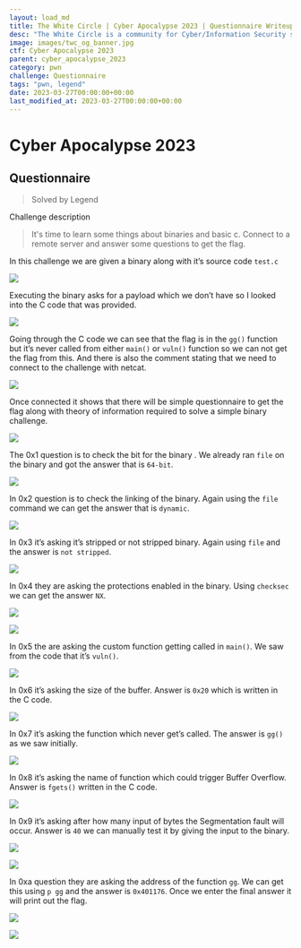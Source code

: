 ```yaml
---
layout: load_md
title: The White Circle | Cyber Apocalypse 2023 | Questionnaire Writeup
desc: "The White Circle is a community for Cyber/Information Security students, enthusiasts and professionals. You can discuss anything related to Security, share your knowledge with others, get help when you need it and proceed further in your journey with amazing people from all over the world."
image: images/twc_og_banner.jpg
ctf: Cyber Apocalypse 2023
parent: cyber_apocalypse_2023
category: pwn
challenge: Questionnaire
tags: "pwn, legend"
date: 2023-03-27T00:00:00+00:00
last_modified_at: 2023-03-27T00:00:00+00:00
---
```


<h1 class="heading card-title white-text">Cyber Apocalypse 2023</h1>

## Questionnaire
> Solved by Legend

Challenge description


> It's time to learn some things about binaries and basic c. Connect to a remote server and answer some questions to get the flag.

In this challenge we are given a binary along with it’s source code `test.c`

![](https://i.imgur.com/7tZP4A4.png)


Executing the binary asks for a payload which we don’t have so I looked into the C code that was provided.

![](https://i.imgur.com/0JpTvav.png)


Going through the C code we can see that the flag is in the `gg()` function but it’s never called from either `main()` or `vuln()` function so we can not get the flag from this. And there is also the comment stating that we need to connect to the challenge with netcat.

![](https://i.imgur.com/xlXXRBD.png)


Once connected it shows that there will be simple questionnaire to get the flag along with theory of information required to solve a simple binary challenge.

![](https://i.imgur.com/SKfQ944.png)


The 0x1 question is to check the bit for the binary . We already ran `file` on the binary and got the answer that is `64-bit`.

![](https://i.imgur.com/msgy5CB.png)


In 0x2 question is to check the linking of the binary. Again using the `file` command we can get the answer that is `dynamic`.

![](https://i.imgur.com/X6sVhXJ.png)


In 0x3 it’s asking it’s stripped or not stripped binary. Again using `file` and the answer is `not stripped`.

![](https://i.imgur.com/VtbpJvr.png)


In 0x4 they are asking the protections enabled in the binary. Using `checksec` we can get the answer `NX`.

![](https://i.imgur.com/vFjxVKG.png)

![](https://i.imgur.com/rfxL9Ut.png)


In 0x5 the are asking the custom function getting called in `main()`. We saw from the code that it’s `vuln()`.

![](https://i.imgur.com/IhVR8hh.png)


In 0x6 it’s asking the size of the buffer. Answer is `0x20` which is written in the C code.

![](https://i.imgur.com/wRh19aZ.png)


In 0x7 it’s asking the function which never get’s called. The answer is `gg()` as we saw initially.

![](https://i.imgur.com/JT74yo3.png)


In 0x8 it’s asking the name of function which could trigger Buffer Overflow. Answer is `fgets()` written in the C code.

![](https://i.imgur.com/68XULCQ.png)


In 0x9 it’s asking after how many input of bytes the Segmentation fault will occur. Answer is `40` we can manually test it by giving the input to the binary.

![](https://i.imgur.com/b4x8Q81.png)

![](https://i.imgur.com/6NKJU12.png)


In 0xa question they are asking the address of the function `gg`. We can get this using `p gg` and the answer is `0x401176`.
Once we enter the final answer it will print out the flag.

![](https://i.imgur.com/IcWjz9r.png)

![](https://i.imgur.com/d6MBDeV.png)

